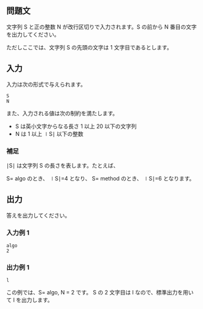 ## 問題文

文字列 S と正の整数 N が改行区切りで入力されます。S の前から N 番目の文字を出力してください。

ただしここでは、文字列 S の先頭の文字は 1 文字目であるとします。

## 入力

入力は次の形式で与えられます。

```text
S
N
```

また、入力される値は次の制約を満たします。

- S は英小文字からなる長さ 1 以上 20 以下の文字列
- N は 1 以上 ∣S∣ 以下の整数

### 補足

∣S∣ は文字列 S の長さを表します。たとえば、

S= algo のとき、 ∣S∣=4 となり、
S= method のとき、 ∣S∣=6 となります。

## 出力

答えを出力してください。

### 入力例 1

```text
algo
2
```

### 出力例 1

```text
l
```

この例では、S= algo, N = 2 です。
S の 2 文字目は l なので、標準出力を用いて l を出力します。
